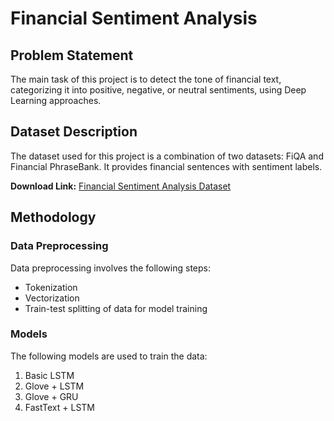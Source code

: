 # Financial Sentiment Analysis

## Problem Statement

The main task of this project is to detect the tone of financial text, categorizing it into positive, negative, or neutral sentiments, using Deep Learning approaches.

## Dataset Description

The dataset used for this project is a combination of two datasets: FiQA and Financial PhraseBank. It provides financial sentences with sentiment labels.

**Download Link:** [Financial Sentiment Analysis Dataset](https://www.kaggle.com/datasets/sbhatti/financial-sentiment-analysis)

## Methodology

### Data Preprocessing

Data preprocessing involves the following steps:
- Tokenization
- Vectorization
- Train-test splitting of data for model training

### Models

The following models are used to train the data:
1. Basic LSTM
2. Glove + LSTM
3. Glove + GRU
4. FastText + LSTM
